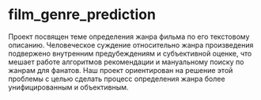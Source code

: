 # film_genre_prediction

Проект посвящен теме определения жанра фильма по его текстовому описанию. Человеческое суждение относительно жанра произведения подвержено внутренним предубеждениям и субъективной оценке, что мешает работе алгоритмов рекомендации и мануальному поиску по жанрам для фанатов. Наш проект ориентирован на решение этой проблемы с целью сделать процесс определения жанра более унифицированным и объективным.

